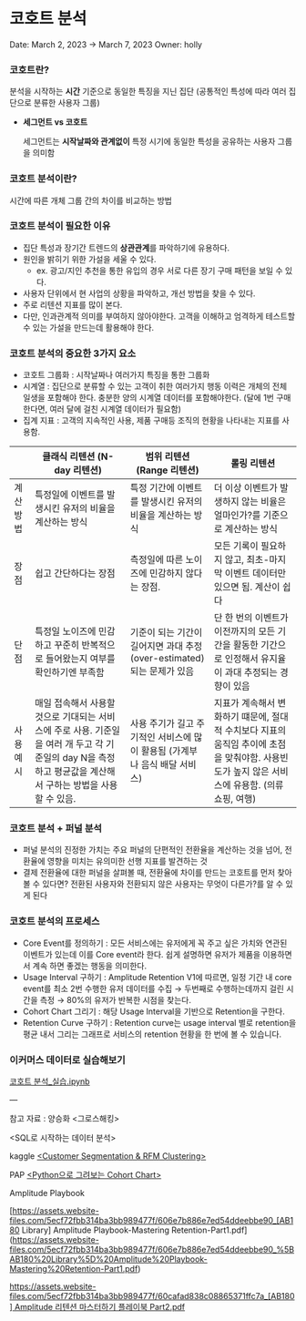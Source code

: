 # 코호트 분석

Date: March 2, 2023 → March 7, 2023
Owner: holly

### **코호트란?**

분석을 시작하는 **시간** 기준으로 동일한 특징을 지닌 집단 (공통적인 특성에 따라 여러 집단으로 분류한 사용자 그룹)

- **세그먼트 vs 코호트**
    
    세그먼트는 **시작날짜와 관계없이** 특정 시기에 동일한 특성을 공유하는 사용자 그룹을 의미함
    

### **코호트 분석이란?**

시간에 따른 개체 그룹 간의 차이를 비교하는 방법

### **코호트 분석이 필요한 이유**

- 집단 특성과 장기간 트렌드의 **상관관계**를 파악하기에 유용하다.
- 원인을 밝히기 위한 가설을 세울 수 있다.
    - ex. 광고/지인 추천을 통한 유입의 경우 서로 다른 장기 구매 패턴을 보일 수 있다.
- 사용자 단위에서 현 사업의 상황을 파악하고, 개선 방법을 찾을 수 있다.
- 주로 리텐션 지표를 많이 본다.
- 다만, 인과관계적 의미를 부여하지 않아야한다. 고객을 이해하고 엄격하게 테스트할 수 있는 가설을 만드는데 활용해야 한다.

### **코호트 분석의 중요한 3가지 요소**

- 코호트 그룹화 : 시작날짜나 여러가지 특징을 통한 그룹화
- 시계열 : 집단으로 분류할 수 있는 고객이 취한 여러가지 행동 이력은 개체의 전체 일생을 포함해야 한다. 충분한 양의 시계열 데이터를 포함해야한다. (달에 1번 구매한다면, 여러 달에 걸친 시계열 데이터가 필요함)
- 집계 지표 : 고객의 지속적인 사용, 제품 구매등 조직의 현황을 나타내는 지표를 사용함.

|  | 클래식 리텐션 (N-day 리텐션) | 범위 리텐션 (Range 리텐션) | 롤링 리텐션 |
| --- | --- | --- | --- |
| 계산 방법 | 특정일에 이벤트를 발생시킨 유저의 비율을 계산하는 방식 | 특정 기간에 이벤트를 발생시킨 유저의 비율을 계산하는 방식 | 더 이상 이벤트가 발생하지 않는 비율은 얼마인가?를 기준으로 계산하는 방식 |
| 장점 | 쉽고 간단하다는 장점 | 측정일에 따른 노이즈에 민감하지 않다는 장점.  | 모든 기록이 필요하지 않고, 최초-마지막 이벤트 데이터만 있으면 됨. 계산이 쉽다 |
| 단점 | 특정일 노이즈에 민감하고 꾸준히 반복적으로 들어왔는지 여부를 확인하기엔 부족함 | 기준이 되는 기간이 길어지면 과대 추정(over-estimated)되는 문제가 있음 | 단 한 번의 이벤트가 이전까지의 모든 기간을 활동한 기간으로 인정해서 유지율이 과대 추정되는 경향이 있음 |
| 사용 예시 | 매일 접속해서 사용할 것으로 기대되는 서비스에 주로 사용. 기준일을 여러 개 두고 각 기준일의 day N을 측정하고 평균값을 계산해서 구하는 방법을 사용할 수 있음. | 사용 주기가 길고 주기적인 서비스에 많이 활용됨 (가계부나 음식 배달 서비스) | 지표가 계속해서 변화하기 떄문에, 절대적 수치보다 지표의 움직임 추이에 초점을 맞춰야함. 사용빈도가 높지 않은 서비스에 유용함. (의류 쇼핑, 여행) |

### **코호트 분석 + 퍼널 분석**

- 퍼널 분석의 진정한 가치는 주요 퍼널의 단편적인 전환율을 계산하는 것을 넘어, 전환율에 영향을 미치는 유의미한 선행 지표를 발견하는 것
- 결제 전환율에 대한 퍼널을 살펴볼 때, 전환율에 차이를 만드는 코호트를 먼저 찾아볼 수 있다면? 전환된 사용자와 전환되지 않은 사용자는 무엇이 다른가?를 알 수 있게 된다

### **코호트 분석의 프로세스**

- Core Event를 정의하기 : 모든 서비스에는 유저에게 꼭 주고 싶은 가치와 연관된 이벤트가 있는데 이를 Core event라 한다. 쉽게 설명하면 유저가 제품을 이용하면서 계속 하면 좋겠는 행동을 의미한다.
- Usage Interval 구하기 : Amplitude Retention V1에 따르면, 일정 기간 내 core event를 최소 2번 수행한 유저 데이터를 수집 → 두번째로 수행하는데까지 걸린 시간을 측정 → 80%의 유저가 반복한 시점을 찾는다.
- Cohort Chart 그리기 : 해당 Usage Interval을 기반으로 Retention을 구한다.
- Retention Curve 구하기 : Retention curve는 usage interval 별로 retention을 평균 내서 그리는 그래프로 서비스의 retention 현황을 한 번에 볼 수 있습니다.

### **이커머스 데이터로 실습해보기**

[코호트 분석_실습.ipynb](%E1%84%8F%E1%85%A9%E1%84%92%E1%85%A9%E1%84%90%E1%85%B3%20%E1%84%87%E1%85%AE%E1%86%AB%E1%84%89%E1%85%A5%E1%86%A8%2044c29fc37a69434ea6eea1868045a28b/%25E1%2584%258F%25E1%2585%25A9%25E1%2584%2592%25E1%2585%25A9%25E1%2584%2590%25E1%2585%25B3_%25E1%2584%2587%25E1%2585%25AE%25E1%2586%25AB%25E1%2584%2589%25E1%2585%25A5%25E1%2586%25A8_%25E1%2584%2589%25E1%2585%25B5%25E1%2586%25AF%25E1%2584%2589%25E1%2585%25B3%25E1%2586%25B8.ipynb)

—

참고 자료 : 양승화 <그로스해킹>

<SQL로 시작하는 데이터 분석>

kaggle [<Customer Segmentation & RFM Clustering>](https://www.kaggle.com/code/datafan07/customer-segmentation-cohort-analysis-rfm/notebook)

PAP [<Python으로 그려보는 Cohort Chart>](https://playinpap.github.io/plot-cohort-chart-using-python/)

Amplitude Playbook

[https://assets.website-files.com/5ecf72fbb314ba3bb989477f/606e7b886e7ed54ddeebbe90_[AB180 Library] Amplitude Playbook-Mastering Retention-Part1.pdf](https://assets.website-files.com/5ecf72fbb314ba3bb989477f/606e7b886e7ed54ddeebbe90_%5BAB180%20Library%5D%20Amplitude%20Playbook-Mastering%20Retention-Part1.pdf)

[https://assets.website-files.com/5ecf72fbb314ba3bb989477f/60cafad838c08865371ffc7a_[AB180] Amplitude 리텐션 마스터하기 플레이북 Part2.pdf](https://assets.website-files.com/5ecf72fbb314ba3bb989477f/60cafad838c08865371ffc7a_%5BAB180%5D%20Amplitude%20%E1%84%85%E1%85%B5%E1%84%90%E1%85%A6%E1%86%AB%E1%84%89%E1%85%A7%E1%86%AB%20%E1%84%86%E1%85%A1%E1%84%89%E1%85%B3%E1%84%90%E1%85%A5%E1%84%92%E1%85%A1%E1%84%80%E1%85%B5%20%E1%84%91%E1%85%B3%E1%86%AF%E1%84%85%E1%85%A6%E1%84%8B%E1%85%B5%E1%84%87%E1%85%AE%E1%86%A8%20Part2.pdf)